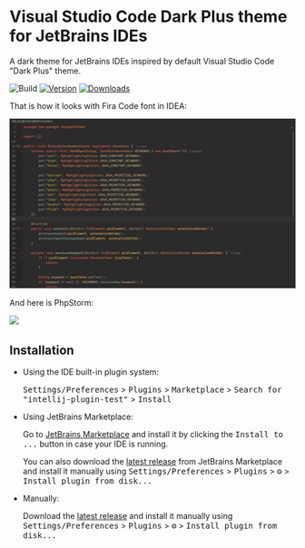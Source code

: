 # Visual Studio Code Dark Plus theme for JetBrains IDEs

<!-- Plugin description -->
A dark theme for JetBrains IDEs inspired by default Visual Studio Code "Dark Plus" theme.
<!-- Plugin description end -->

![Build](https://github.com/samdark/intellij-visual-studio-code-dark-plus/workflows/Build/badge.svg)
[![Version](https://img.shields.io/jetbrains/plugin/v/12255-visual-studio-code-dark-plus-theme.svg)](https://plugins.jetbrains.com/plugin/12255-visual-studio-code-dark-plus-theme)
[![Downloads](https://img.shields.io/jetbrains/plugin/d/12255-visual-studio-code-dark-plus-theme.svg)](https://plugins.jetbrains.com/plugin/12255-visual-studio-code-dark-plus-theme)

That is how it looks with Fira Code font in IDEA:

![](screenshot.png)

And here is PhpStorm:

![](phpstorm.png)

## Installation

- Using the IDE built-in plugin system:

  <kbd>Settings/Preferences</kbd> > <kbd>Plugins</kbd> > <kbd>Marketplace</kbd> > <kbd>Search for "intellij-plugin-test"</kbd> >
  <kbd>Install</kbd>

- Using JetBrains Marketplace:

  Go to [JetBrains Marketplace](https://plugins.jetbrains.com/plugin/12255-visual-studio-code-dark-plus-theme) and install it by clicking the <kbd>Install to ...</kbd> button in case your IDE is running.

  You can also download the [latest release](https://plugins.jetbrains.com/plugin/12255-visual-studio-code-dark-plus-theme/versions) from JetBrains Marketplace and install it manually using
  <kbd>Settings/Preferences</kbd> > <kbd>Plugins</kbd> > <kbd>⚙️</kbd> > <kbd>Install plugin from disk...</kbd>

- Manually:

  Download the [latest release](https://github.com/samdark/intellij-visual-studio-code-dark-plus/releases/latest) and install it manually using
  <kbd>Settings/Preferences</kbd> > <kbd>Plugins</kbd> > <kbd>⚙️</kbd> > <kbd>Install plugin from disk...</kbd>

